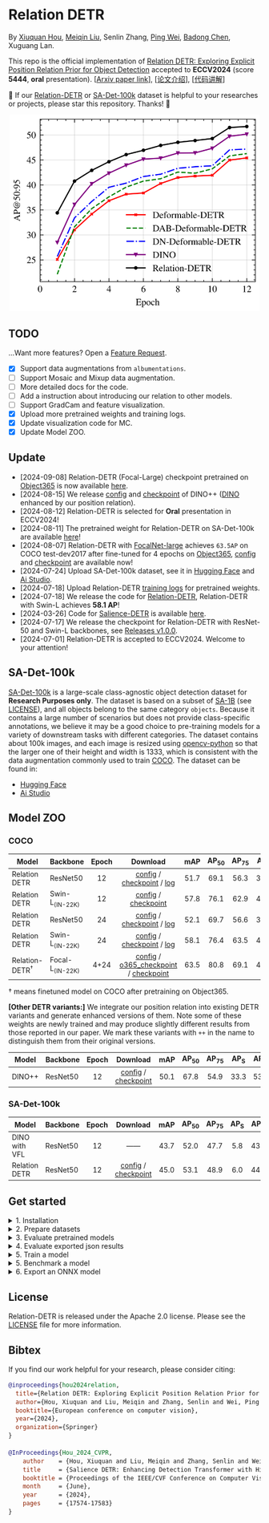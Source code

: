 **Relation DETR**
===

By [Xiuquan Hou](https://github.com/xiuqhou), [Meiqin Liu](https://scholar.google.com/citations?user=T07OWMkAAAAJ&hl=zh-CN&oi=ao), Senlin Zhang, [Ping Wei](https://scholar.google.com/citations?user=1OQBtdcAAAAJ&hl=zh-CN&oi=ao), [Badong Chen](https://scholar.google.com/citations?user=mq6tPX4AAAAJ&hl=zh-CN&oi=ao), Xuguang Lan.

This repo is the official implementation of [Relation DETR: Exploring Explicit Position Relation Prior for Object Detection](https://arxiv.org/abs/2407.11699v1) accepted to **ECCV2024** (score **5444**, **oral** presentation). [[Arxiv paper link](https://arxiv.org/abs/2407.11699)], [[论文介绍](https://www.bilibili.com/video/BV13m421377m)], [[代码讲解](https://www.bilibili.com/video/BV1uf421B7e7)]

💖 If our [Relation-DETR](https://github.com/xiuqhou/Relation-DETR) or [SA-Det-100k](https://huggingface.co/datasets/xiuqhou/SA-Det-100k/tree/main) dataset is helpful to your researches or projects, please star this repository. Thanks! 🤗

<div align="center">
    <img src="images/convergence_curve.png" width=500>
</div>

## TODO

...Want more features? Open a [Feature Request](https://github.com/xiuqhou/Relation-DETR/issues/new?assignees=&labels=enhancement&projects=&template=feature-request-english.yml).

- [x] Support data augmentations from `albumentations`.
- [ ] Support Mosaic and Mixup data augmentation.
- [ ] More detailed docs for the code.
- [ ] Add a instruction about introducing our relation to other models.
- [ ] Support GradCam and feature visualization.
- [x] Upload more pretrained weights and training logs.
- [x] Update visualization code for MC.
- [x] Update Model ZOO.

## Update

- [2024-09-08] Relation-DETR (Focal-Large) checkpoint pretrained on [Object365](https://www.objects365.org/overview.html) is now available [here](https://github.com/xiuqhou/Relation-DETR/releases/download/v1.0.0/relation_detr_focalnet_large_lrf_fl4_800_1333_o365_4e.pth).
- [2024-08-15] We release [config](configs/dino++/dino++_resnet50_800_1333.py) and [checkpoint](https://github.com/xiuqhou/Relation-DETR/releases/download/v1.0.1/dino++_resnet50_800_1333_coco_1x.pth) of DINO++ ([DINO](https://github.com/IDEA-Research/DINO) enhanced by our position relation).
- [2024-08-12] Relation-DETR is selected for **Oral** presentation in ECCV2024!
- [2024-08-11] The pretrained weight for Relation-DETR on SA-Det-100k are available [here](https://github.com/xiuqhou/Relation-DETR/releases/download/v1.0.0/relation_detr_resnet50_800_1333_sa_det_100k_1x.pth)!
- [2024-08-07] Relation-DETR with [FocalNet-large](https://github.com/microsoft/FocalNet/) achieves `63.5AP` on COCO test-dev2017 after fine-tuned for 4 epochs on [Object365](https://www.objects365.org/overview.html), [config](configs/relation_detr/relation_detr_focalnet_large_lrf_fl4_1200_2000.py) and [checkpoint](https://github.com/xiuqhou/Relation-DETR/releases/download/v1.0.0/relation_detr_focalnet_large_lrf_fl4_1200_2000_o365_4e-coco_2x.pth) are available now!
- [2024-07-24] Upload SA-Det-100k dataset, see it in [Hugging Face](https://huggingface.co/datasets/xiuqhou/SA-Det-100k/tree/main) and [Ai Studio](https://aistudio.baidu.com/datasetdetail/286554).
- [2024-07-18] Upload Relation-DETR [training logs](https://github.com/xiuqhou/Relation-DETR/issues/2) for pretrained weights.
- [2024-07-18] We release the code for [Relation-DETR](https://arxiv.org/abs/2407.11699v1), Relation-DETR with Swin-L achieves **58.1 AP**!
- [2024-03-26] Code for [Salience-DETR](https://arxiv.org/abs/2403.16131) is available [here](https://github.com/xiuqhou/Salience-DETR).
- [2024-07-17] We release the checkpoint for Relation-DETR with ResNet-50 and Swin-L backbones, see [Releases v1.0.0](https://github.com/xiuqhou/Relation-DETR/releases/tag/v1.0.0).
- [2024-07-01] Relation-DETR is accepted to ECCV2024. Welcome to your attention!

## SA-Det-100k

[SA-Det-100k](https://github.com/xiuqhou/Relation-DETR) is a large-scale class-agnostic object detection dataset for **Research Purposes only**. The dataset is based on a subset of [SA-1B](https://ai.meta.com/datasets/segment-anything/) (see [LICENSE](https://ai.meta.com/datasets/segment-anything-downloads/)), and all objects belong to the same category `objects`. Because it contains a large number of scenarios but does not provide class-specific annotations, we believe it may be a good choice to pre-training models for a variety of downstream tasks with different categories. The dataset contains about 100k images, and each image is resized using [opencv-python](https://pypi.org/project/opencv-python/) so that the larger one of their height and width is 1333, which is consistent with the data augmentation commonly used to train [COCO](https://cocodataset.org/). The dataset can be found in:

- [Hugging Face](https://huggingface.co/datasets/xiuqhou/SA-Det-100k/tree/main)
- [Ai Studio](https://aistudio.baidu.com/datasetdetail/286554)

## Model ZOO

### COCO


| Model               | Backbone             | Epoch |                                                                                                                                                 Download                                                                                                                                                 |  mAP  | AP<sub>50 | AP<sub>75 | AP<sub>S | AP<sub>M | AP<sub>L |
| ------------------- | -------------------- | :---: | :------------------------------------------------------------------------------------------------------------------------------------------------------------------------------------------------------------------------------------------------------------------------------------------------------: | :---: | :-------: | :-------: | :------: | :------: | :------: |
| Relation DETR       | ResNet50             |  12   | [config](configs/relation_detr/relation_detr_resnet50_800_1333.py) / [checkpoint](https://github.com/xiuqhou/Relation-DETR/releases/download/v1.0.0/relation_detr_resnet50_800_1333_coco_1x.pth) / [log](https://github.com/user-attachments/files/16277252/relation_detr_resnet50_800_1333_coco_1x.log) | 51.7  |   69.1    |   56.3    |   36.1   |   55.6   |   66.1   |
| Relation DETR       | Swin-L<sub>(IN-22K)  |  12   |                                                      [config](configs/relation_detr/relation_detr_swin_l_800_1333.py)  /  [checkpoint](https://github.com/xiuqhou/Relation-DETR/releases/download/v1.0.0/relation_detr_swin_l_800_1333_coco_1x.pth)                                                      | 57.8  |   76.1    |   62.9    |   41.2   |   62.1   |   74.4   |
| Relation DETR       | ResNet50             |  24   | [config](configs/relation_detr/relation_detr_resnet50_800_1333.py) / [checkpoint](https://github.com/xiuqhou/Relation-DETR/releases/download/v1.0.0/relation_detr_resnet50_800_1333_coco_2x.pth) / [log](https://github.com/user-attachments/files/16277261/relation_detr_resnet50_800_1333_coco_2x.log) | 52.1  |   69.7    |   56.6    |   36.1   |   56.0   |   66.5   |
| Relation DETR       | Swin-L<sub>(IN-22K)  |  24   |    [config](configs/relation_detr/relation_detr_swin_l_800_1333.py) / [checkpoint](https://github.com/xiuqhou/Relation-DETR/releases/download/v1.0.0/relation_detr_swin_l_800_1333_coco_2x.pth) / [log](https://github.com/user-attachments/files/16277236/relation_detr_swin_l_800_1333_coco_2x.log)    | 58.1  |   76.4    |   63.5    |   41.8   |   63.0   |   73.5   |
| Relation-DETR<sup>† | Focal-L<sub>(IN-22K) | 4+24  |                                  [config](configs/relation_detr/relation_detr_focalnet_large_lrf_fl4_1200_2000.py) / [o365_checkpoint](https://github.com/xiuqhou/Relation-DETR/releases/download/v1.0.0/relation_detr_focalnet_large_lrf_fl4_800_1333_o365_4e.pth) / [checkpoint](https://github.com/xiuqhou/Relation-DETR/releases/download/v1.0.0/relation_detr_focalnet_large_lrf_fl4_1200_2000_o365_4e-coco_2x.pth)                                  | 63.5  |   80.8    |   69.1    |   47.2   |   66.9   |   77.0   |

† means finetuned model on COCO after pretraining on Object365.

**[Other DETR variants:]** We integrate our position relation into existing DETR variants and generate enhanced versions of them. Note some of these weights are newly trained and may produce slightly different results from those reported in our paper. We mark these variants with `++` in the name to distinguish them from their original versions.

| Model  | Backbone | Epoch |                                                                                  Download                                                                                   |  mAP  | AP<sub>50 | AP<sub>75 | AP<sub>S | AP<sub>M | AP<sub>L |
| ------ | -------- | :---: | :-------------------------------------------------------------------------------------------------------------------------------------------------------------------------: | :---: | :-------: | :-------: | :------: | :------: | :------: |
| DINO++ | ResNet50 |  12   | [config](configs/dino++/dino++_resnet50_800_1333.py) / [checkpoint](https://github.com/xiuqhou/Relation-DETR/releases/download/v1.0.1/dino++_resnet50_800_1333_coco_1x.pth) | 50.1  |   67.8    |   54.9    |   33.3   |   53.9   |   63.5   |

### SA-Det-100k

| Model         | Backbone | Epoch |                                                                                                Download                                                                                                 |  mAP  | AP<sub>50 | AP<sub>75 | AP<sub>S | AP<sub>M | AP<sub>L |
| ------------- | -------- | :---: | :-----------------------------------------------------------------------------------------------------------------------------------------------------------------------------------------------------: | :---: | :-------: | :-------: | :------: | :------: | :------: |
| DINO with VFL | ResNet50 |  12   |                                                                                                   ——                                                                                                    | 43.7  |   52.0    |   47.7    |   5.8    |   43.0   |   61.5   |
| Relation DETR | ResNet50 |  12   | [config](configs/relation_detr/relation_detr_resnet50_800_1333.py) / [checkpoint](https://github.com/xiuqhou/Relation-DETR/releases/download/v1.0.0/relation_detr_resnet50_800_1333_sa_det_100k_1x.pth) | 45.0  |   53.1    |   48.9    |   6.0    |   44.4   |   62.9   |

## Get started

<details>
<summary>1. Installation</summary>

  **We use the environment same as [Salience-DETR](https://arxiv.org/abs/2403.16131). You can skip the step if you have run Salience-DETR.**

  1. Clone the repository:

    ```shell
    git clone https://github.com/xiuqhou/Relation-DETR
    cd Relation-DETR
    ```

  2. Install Pytorch and torchvision:

    ```shell
    conda install pytorch==1.12.1 torchvision==0.13.1 torchaudio==0.12.1 cudatoolkit=11.3 -c pytorch
    ```

  3. Install other requirements:

    ```shell
    pip install -r requirements.txt
    ```

</details>

<details>
<summary>2. Prepare datasets</summary>

Download [COCO2017](https://cocodataset.org/) (and [SA-Det-100k](https://huggingface.co/datasets/xiuqhou/SA-Det-100k) optionally), put them in `data/` following the structure:

```shell

data/
  ├─coco/
  │  ├── train2017/
  │  ├── val2017/
  │  └── annotations/
  │         ├── instances_train2017.json
  │         └── instances_val2017.json
  │
  └─sa_det_100k/
      ├── train2017/
      ├── val2017/
      └── annotations/
```

</details>

<details>
<summary>3. Evaluate pretrained models</summary>

To evaluate a model with one or more GPUs, specify `CUDA_VISIBLE_DEVICES`, `dataset`, `model` and `checkpoint`.

```shell
CUDA_VISIBLE_DEVICES=<gpu_ids> accelerate launch test.py --coco-path /path/to/coco --model-config /path/to/model.py --checkpoint /path/to/checkpoint.pth
```

For example, run the following shell to evaluate Relation-DETR with ResNet-50 (1x) on COCO, You can expect to get the final AP about 51.7.

```shell
CUDA_VISIBLE_DEVICES=0 accelerate launch test.py \
  --coco-path data/coco \
  --model-config configs/relation_detr/relation_detr_resnet50_800_1333.py \
  --checkpoint https://github.com/xiuqhou/Relation-DETR/releases/download/v1.0.0/relation_detr_resnet50_800_1333_coco_1x.pth
```

- To export results to a json file, specify `--result` with a file name ended with `.json`.
- To visualize predictions, specify `--show-dir` with a folder name. You can change the visualization style through `--font-scale`, `--box-thick`, `--fill-alpha`, `--text-box-color`, `--text-font-color`, `--text-alpha` parameters.
</details>

<details>
<summary>4. Evaluate exported json results</summary>
To evaluate a json results, specify `dataset` and `result`. The evaluation only needs CPU so you don't need to specify `CUDA_VISIBLE_DEVICES`.

```shell
accelerate launch test.py --coco-path /path/to/coco --result /path/to/result.json
```

- To visualize predictions, specify `--show-dir` with a folder name. You can change the visualization style through `--font-scale`, `--box-thick`, `--fill-alpha`, `--text-box-color`, `--text-font-color`, `--text-alpha` parameters.
</details>

<details>
<summary>5. Train a model</summary>

Use `CUDA_VISIBLE_DEVICES` to specify GPU/GPUs and run the following script to start training. If not specified, the script will use all available GPUs on the node to train. Before start training, modify parameters in [configs/train_config.py](configs/train_config.py).

```shell
CUDA_VISIBLE_DEVICES=0 accelerate launch main.py    # train with 1 GPU
CUDA_VISIBLE_DEVICES=0,1 accelerate launch main.py  # train with 2 GPUs
```

</details>

<details>
<summary>5. Benchmark a model</summary>

To test the inference speed, memory cost and parameters of a model, use tools/benchmark_model.py.

```shell
python tools/benchmark_model.py --model-config configs/relation_detr/relation_detr_resnet50_800_1333.py
```

</details>

<details>
<summary>6. Export an ONNX model</summary>

For advanced users who want to deploy our model, we provide a script to export an ONNX file.

```shell
python tools/pytorch2onnx.py \
    --model-config /path/to/model.py \
    --checkpoint /path/to/checkpoint.pth \
    --save-file /path/to/save.onnx \
    --simplify \  # use onnxsim to simplify the exported onnx file
    --verify  # verify the error between onnx model and pytorch model
```

For inference using the ONNX file, see ONNXDetector in [tools/pytorch2onnx.py](tools/pytorch2onnx.py)

</details>

## License

Relation-DETR is released under the Apache 2.0 license. Please see the [LICENSE](LICENSE) file for more information.

## Bibtex

If you find our work helpful for your research, please consider citing:

```bibtex
@inproceedings{hou2024relation,
  title={Relation DETR: Exploring Explicit Position Relation Prior for Object Detection},
  author={Hou, Xiuquan and Liu, Meiqin and Zhang, Senlin and Wei, Ping and Chen, Badong and Lan, Xuguang},
  booktitle={European conference on computer vision},
  year={2024},
  organization={Springer}
}

@InProceedings{Hou_2024_CVPR,
    author    = {Hou, Xiuquan and Liu, Meiqin and Zhang, Senlin and Wei, Ping and Chen, Badong},
    title     = {Salience DETR: Enhancing Detection Transformer with Hierarchical Salience Filtering Refinement},
    booktitle = {Proceedings of the IEEE/CVF Conference on Computer Vision and Pattern Recognition (CVPR)},
    month     = {June},
    year      = {2024},
    pages     = {17574-17583}
}
```
